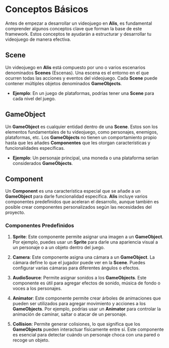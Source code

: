 # Conceptos Básicos

Antes de empezar a desarrollar un videojuego en **Alis**, es fundamental comprender algunos conceptos clave que forman la base de este framework. Estos conceptos te ayudarán a estructurar y desarrollar tu videojuego de manera efectiva.

## Scene

Un videojuego en **Alis** está compuesto por uno o varios escenarios denominados **Scenes** (Escenas). Una escena es el entorno en el que ocurren todas las acciones y eventos del videojuego. Cada **Scene** puede contener múltiples objetos denominados **GameObjects**.

- **Ejemplo**: En un juego de plataformas, podrías tener una **Scene** para cada nivel del juego.

## GameObject

Un **GameObject** es cualquier entidad dentro de una **Scene**. Estos son los elementos fundamentales de tu videojuego, como personajes, enemigos, plataformas, etc. Los **GameObjects** no tienen un comportamiento propio hasta que les añades **Componentes** que les otorgan características y funcionalidades específicas.

- **Ejemplo**: Un personaje principal, una moneda o una plataforma serían considerados **GameObjects**.

## Component

Un **Component** es una característica especial que se añade a un **GameObject** para darle funcionalidad específica. **Alis** incluye varios componentes predefinidos que aceleran el desarrollo, aunque también es posible crear componentes personalizados según las necesidades del proyecto.

### Componentes Predefinidos

1. **Sprite**: Este componente permite asignar una imagen a un **GameObject**. Por ejemplo, puedes usar un **Sprite** para darle una apariencia visual a un personaje o a un objeto dentro del juego.

2. **Camera**: Este componente asigna una cámara a un **GameObject**. La cámara define lo que el jugador puede ver en la **Scene**. Puedes configurar varias cámaras para diferentes ángulos o efectos.

3. **AudioSource**: Permite asignar sonidos a los **GameObjects**. Este componente es útil para agregar efectos de sonido, música de fondo o voces a los personajes.

4. **Animator**: Este componente permite crear árboles de animaciones que pueden ser utilizados para agregar movimiento y acciones a los **GameObjects**. Por ejemplo, podrías usar un **Animator** para controlar la animación de caminar, saltar o atacar de un personaje.

5. **Collision**: Permite generar colisiones, lo que significa que los **GameObjects** pueden interactuar físicamente entre sí. Este componente es esencial para detectar cuándo un personaje choca con una pared o recoge un objeto.
